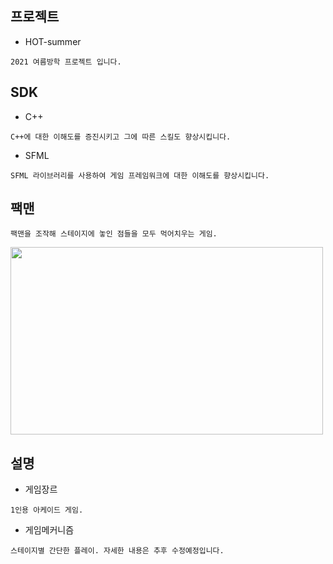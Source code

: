 ## 프로젝트
* HOT-summer
```
2021 여름방학 프로젝트 입니다.
```
## SDK
* C++
```
C++에 대한 이해도를 증진시키고 그에 따른 스킬도 향상시킵니다.
```
* SFML
```
SFML 라이브러리를 사용하여 게임 프레임워크에 대한 이해도를 향상시킵니다.
```
## 팩맨
```
팩맨을 조작해 스테이지에 놓인 점들을 모두 먹어치우는 게임.
```
<img src="https://user-images.githubusercontent.com/85570860/123198828-bfc82c00-d4e8-11eb-8491-9ab77cf75acf.jpg" width="500" height = "300">


## 설명
* 게임장르
```
1인용 아케이드 게임.
```
* 게임메커니즘
```
스테이지별 간단한 플레이. 자세한 내용은 추후 수정예정입니다.
```
